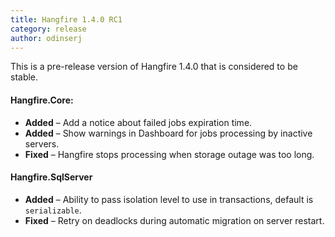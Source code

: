 ```yaml
---
title: Hangfire 1.4.0 RC1
category: release
author: odinserj
---
```


This is a pre-release version of Hangfire 1.4.0 that is considered to be stable.

#### Hangfire.Core:
* **Added** – Add a notice about failed jobs expiration time.
* **Added** – Show warnings in Dashboard for jobs processing by inactive servers.
* **Fixed** – Hangfire stops processing when storage outage was too long.

#### Hangfire.SqlServer
* **Added** – Ability to pass isolation level to use in transactions, default is `serializable`.
* **Fixed** – Retry on deadlocks during automatic migration on server restart.
